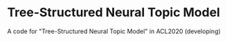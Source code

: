 # Tree-Structured Neural Topic Model
A code for "Tree-Structured Neural Topic Model" in ACL2020 (developing)
